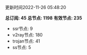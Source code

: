 更新时间2022-11-26 05:48:20

**总订阅: 45**
**总节点: 1198**
**有效节点: 235**
- ssr节点: 9
- v2ray节点: 180
- trojan节点: 41
- ss节点: 5
